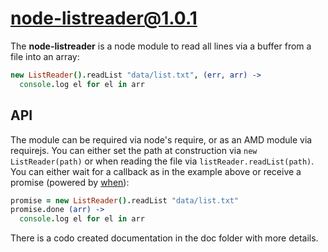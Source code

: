# node-listreader@1.0.1
The **node-listreader** is a node module to read all lines via a buffer from a file into an array:

```coffeescript
new ListReader().readList "data/list.txt", (err, arr) ->
  console.log el for el in arr
```

## API

The module can be required via node's require, or as an AMD module via requirejs.
You can either set the path at construction via `new ListReader(path)` or when reading the file via `listReader.readList(path)`.
You can either wait for a callback as in the example above or receive a promise (powered by [when][when]):
```coffeescript
promise = new ListReader().readList "data/list.txt"
promise.done (arr) ->
  console.log el for el in arr
```
There is a codo created documentation in the doc folder with more details.

[when]: https://github.com/cujojs/when